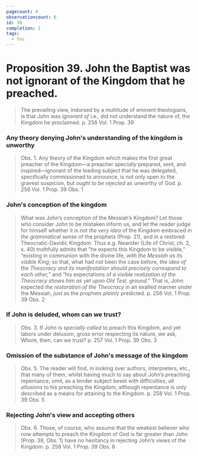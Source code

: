 ```yaml
---
pagecount: 4
observationcount: 6
id: 39
completion: 1
tags:
  - toc
---
```

# Proposition 39. John the Baptist was not ignorant of the Kingdom that he preached.

>The prevailing view, indorsed by a multitude of eminent theologians, is that John was *ignorant of* i.e., did not understand the nature of, the Kingdom he proclaimed.
>p. 256 Vol. 1 Prop. 39
### Any theory denying John's understanding of the kingdom is unworthy
>Obs. 1. Any theory of the Kingdom which makes the first great preacher of the Kingdom—a preacher *specially* prepared, sent, and inspired—ignorant of the leading subject that he was delegated, specifically commissioned to announce, is not only open to the gravest suspicion, but *ought to be rejected* as unworthy of God.
>p. 256 Vol. 1 Prop. 39 Obs. 1
### John's conception of the kingdom
>What was John’s conception of the Messiah’s Kingdom? Let those who consider John to be mistaken inform us, and let the reader judge for himself whether it is not *the very idea* of the Kingdom embraced in *the grammatical sense* of the prophets (Prop. 21), and in a restored Theocratic-Davidic Kingdom. Thus e.g. Neander (Life of Christ, ch. 2, s. 40) truthfully admits that “he expects this Kingdom to be visible,” “existing in communion with the divine life, *with the Messiah as its visible King*; so that, what had not been the case before, *the idea of the Theocracy and its manifestation should precisely correspond to each other,*” and “his expectations of *a visible realization of the Theocracy shows him as yet upon Old Test. ground*.” That is, John expected *the restoration of the Theocracy* in an exalted manner under the Messiah, *just* as the prophets *plainly* predicted.
>p. 256 Vol. 1 Prop. 39 Obs. 2
### If John is deluded, whom can we trust?
>Obs. 3. If John is *specially called* to preach this Kingdom, and yet labors under delusion, gross error respecting its nature, we ask, Whom, then, can we trust?
>p. 257 Vol. 1 Prop. 39 Obs. 3
### Omission of the substance of John's message of the kingdom
>Obs. 5. The reader will find, in looking over authors, interpreters, etc., that many of them, whilst having much to say about John’s preaching repentance, omit, as a tender subject beset with difficulties, *all allusions* to his preaching the Kingdom, although repentance is only described as a means for attaining to the Kingdom.
>p. 258 Vol. 1 Prop. 39 Obs. 5
### Rejecting John's view and accepting others
>Obs. 6. Those, of course, who assume that the weakest believer who now attempts to preach the Kingdom of God is far greater than John (Prop. 38, Obs. 1) have no hesitancy in rejecting John’s views of the Kingdom.
>p. 258 Vol. 1 Prop. 39 Obs. 6